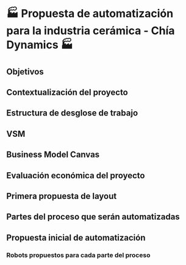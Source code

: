 # :factory: Propuesta de automatización para la industria cerámica - Chía Dynamics :factory:

## Objetivos

## Contextualización del proyecto

## Estructura de desglose de trabajo

## VSM

## Business Model Canvas

## Evaluación económica del proyecto

## Primera propuesta de layout

## Partes del proceso que serán automatizadas

## Propuesta inicial de automatización

### Robots propuestos para cada parte del proceso
